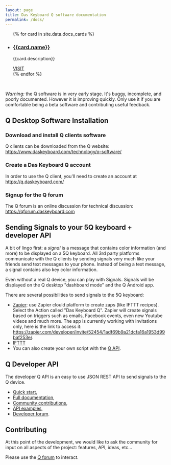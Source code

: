 ```yaml
---
layout: page
title: Das Keyboard Q software documentation
permalink: /docs/
---
```


<ul class="cards">
{% for card in site.data.docs_cards %}
	<li class="cards__item">
	    <div class="card">
		    <h3 class="catalog-category-title"><a class="action-link" href="{{card.url}}">{{card.name}}</a></h3>
		    <p>{{card.description}}</p>
		    <div class="card-action">
		        <a class="action-link" href="{{card.url}}">VISIT</a>
		    </div>
		</div>
	</li>
{% endfor %}
</ul>

&nbsp;

*Warning:* the Q software is in very early stage. It's buggy, incomplete, and poorly documented.
However it is improving quickly. Only use it if you are 
comfortable being a beta software and contributing useful feedback.

## Q Desktop Software Installation

### Download and install Q clients software

Q clients can be downloaded from the Q website: <https://www.daskeyboard.com/technology/q-software/>

### Create a Das Keyboard Q account

In order to use the Q client, you'll need to create an account at <https://q.daskeyboard.com/>

### Signup for the Q forum

The Q forum is an online discussion for technical discussion: <https://qforum.daskeyboard.com>

## Sending Signals to your 5Q keyboard + developer API

A bit of lingo first: a *signal* is a message that contains color information (and more) to be
displayed on a 5Q keyboard. All 3rd party platforms communicate with the Q clients by sending 
 signals very much like your friends send text messages to your phone. Instead of being a text message, a 
 signal contains also key color information.

Even without a real Q device, you can play with Signals. Signals will be displayed on the Q desktop "dashboard mode" and the Q Android app. 

There are several possibilities to send signals to the 5Q keyboard:

- [Zapier](https://zapier.com): use Zapier clould platform to create zaps (like IFTTT recipes).
 Select the Action called "Das Keyboard Q". Zapier will create signals based on triggers such as
  emails, Facebook events, even new Youtube videos and much more. The app is currently working with invitations only, here is the link to access it: <https://zapier.com/developer/invite/52454/1adf69b9a21dcfa16a1953d99baf253e/>.
- [IFTTT](https://ifttt.com)
- You can also create your own script with the [Q API]({{site.baseurl}}/q-api-quick-start/).

## Q Developer API

The developer Q API is an easy to use JSON REST API to send signals to the Q device.

- [Quick start]({{site.baseurl}}/q-api-quick-start/),
- [Full documentation]({{site.baseurl}}/q-api-doc/),
- [Community contributions]({{site.baseurl}}/contributed-links/),
- [API examples]({{site.baseurl}}/script-examples/),
- [Developer forum](https://qforum.daskeyboard.com).

## Contributing

At this point of the development, we would like to ask the community for input on all aspects
of the project: features, API, ideas, etc...

Please use the [Q forum](https://qforum.daskeyboard.com) to interact.
